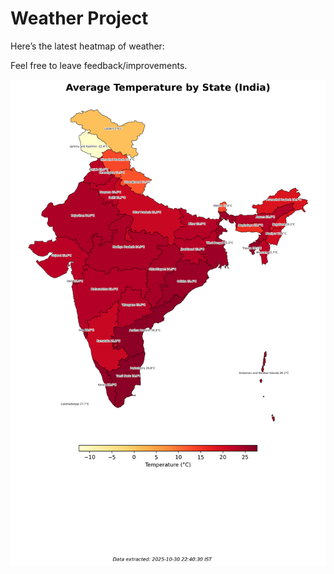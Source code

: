 # Weather Project

Here’s the latest heatmap of weather:

Feel free to leave feedback/improvements.

![India Heatmap](docs/assets/india_heatmap.png?v=039C08)

